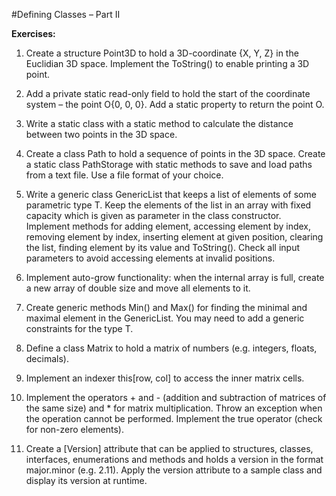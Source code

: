 #Defining Classes – Part II

**Exercises:**

01. Create a structure Point3D to hold a 3D-coordinate {X, Y, Z} in the Euclidian 3D space. Implement the ToString()
 to enable printing a 3D point.

02. Add a private static read-only field to hold the start of the coordinate system – the point O{0, 0, 0}. Add a static
 property to return the point O.

03. Write a static class with a static method to calculate the distance between two points in the 3D space.

04. Create a class Path to hold a sequence of points in the 3D space. Create a static class PathStorage with static methods
 to save and load paths from a text file. Use a file format of your choice.

05. Write a generic class GenericList<T> that keeps a list of elements of some parametric type T. Keep the elements of the
 list in an array with fixed capacity which is given as parameter in the class constructor. Implement methods for adding element,
 accessing element by index, removing element by index, inserting element at given position, clearing the list, finding element
 by its value and ToString(). Check all input parameters to avoid accessing elements at invalid positions.

06. Implement auto-grow functionality: when the internal array is full, create a new array of double size and move all elements to it.

07. Create generic methods Min<T>() and Max<T>() for finding the minimal and maximal element in the  GenericList<T>.
 You may need to add a generic constraints for the type T.

08. Define a class Matrix<T> to hold a matrix of numbers (e.g. integers, floats, decimals). 

09. Implement an indexer this[row, col] to access the inner matrix cells.

10. Implement the operators + and - (addition and subtraction of matrices of the same size) and * for matrix multiplication. 
Throw an exception when the operation cannot be performed. Implement the true operator (check for non-zero elements).

11. Create a [Version] attribute that can be applied to structures, classes, interfaces, enumerations and methods and holds a version
 in the format major.minor (e.g. 2.11). Apply the version attribute to a sample class and display its version at runtime.
